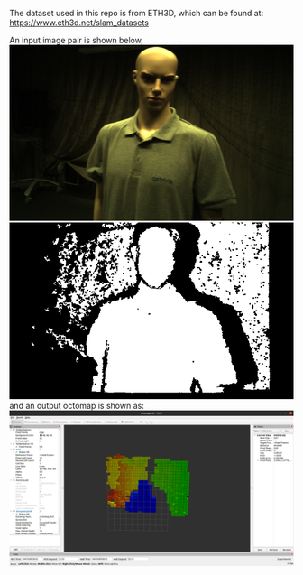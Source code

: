

The dataset used in this repo is from ETH3D, which can be found at:
https://www.eth3d.net/slam_datasets

An input image pair is shown below,
![](./color.png)
![](./depth.png)
and an output octomap is shown as:
![](./octomap.png)